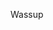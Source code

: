 Wassup
<!---
LateSupremeMiche/LateSupremeMiche is a ✨ special ✨ repository because its `README.md` (this file) appears on your GitHub profile.
You can click the Preview link to take a look at your changes.
--->
